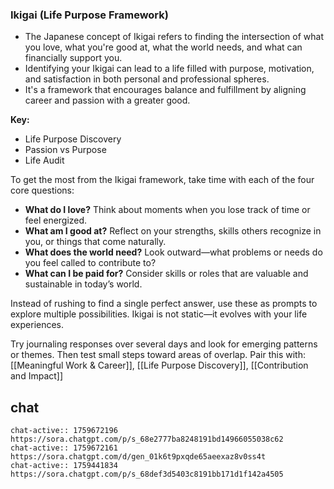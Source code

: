 ### Ikigai (Life Purpose Framework)

- The Japanese concept of Ikigai refers to finding the intersection of what you love, what you're good at, what the world needs, and what can financially support you.
- Identifying your Ikigai can lead to a life filled with purpose, motivation, and satisfaction in both personal and professional spheres.
- It's a framework that encourages balance and fulfillment by aligning career and passion with a greater good.

**Key:**
- Life Purpose Discovery
- Passion vs Purpose
- Life Audit

To get the most from the Ikigai framework, take time with each of the four core questions:
- **What do I love?** Think about moments when you lose track of time or feel energized.
- **What am I good at?** Reflect on your strengths, skills others recognize in you, or things that come naturally.
- **What does the world need?** Look outward—what problems or needs do you feel called to contribute to?
- **What can I be paid for?** Consider skills or roles that are valuable and sustainable in today’s world.

Instead of rushing to find a single perfect answer, use these as prompts to explore multiple possibilities. Ikigai is not static—it evolves with your life experiences.

Try journaling responses over several days and look for emerging patterns or themes. Then test small steps toward areas of overlap.
Pair this with: [[Meaningful Work & Career]], [[Life Purpose Discovery]], [[Contribution and Impact]]


## chat
```smart-chatgpt
chat-active:: 1759672196 https://sora.chatgpt.com/p/s_68e2777ba8248191bd14966055038c62
chat-active:: 1759672161 https://sora.chatgpt.com/d/gen_01k6t9pxqde65aeexaz8v0ss4t
chat-active:: 1759441834 https://sora.chatgpt.com/p/s_68def3d5403c8191bb171d1f142a4505
```
